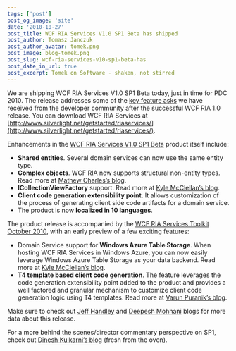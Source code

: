 ```yaml
---
tags: ['post']
post_og_image: 'site'
date: '2010-10-27'  
post_title: WCF RIA Services V1.0 SP1 Beta has shipped
post_author: Tomasz Janczuk
post_author_avatar: tomek.png
post_image: blog-tomek.png
post_slug: wcf-ria-services-v10-sp1-beta-has
post_date_in_url: true
post_excerpt: Tomek on Software - shaken, not stirred
---
```





We are shipping WCF RIA Services V1.0 SP1 Beta today, just in time for PDC 2010. The release addresses some of the [key feature asks](http://riaservices.mswish.net/) we have received from the developer community after the successful WCF RIA 1.0 release. You can download WCF RIA Services at [http://www.silverlight.net/getstarted/riaservices/](http://www.silverlight.net/getstarted/riaservices/).   

Enhancements in the [WCF RIA Services V1.0 SP1 Beta](http://go.microsoft.com/fwlink/?LinkId=205085) product itself include:  

* **Shared entities**. Several domain services can now use the same entity type.  
* **Complex objects**. WCF RIA now supports structural non-entity types. Read more at [Mathew Charles’s blog](http://blogs.msdn.com/b/digital_ruminations/archive/2010/10/28/complextypes-in-ria-services.aspx).  
* **ICollectionViewFactory** support. Read more at [Kyle McClellan’s blog](http://blogs.msdn.com/b/kylemc/archive/tags/pdc10/).  
* **Client code generation extensibility point**. It allows customization of the process of generating client side code artifacts for a domain service.  
* The product is now **localized in 10 languages**.  
  

The product release is accompanied by the [WCF RIA Services Toolkit October 2010](http://go.microsoft.com/fwlink/?LinkID=205088), with an early preview of a few exciting features:  

* Domain Service support for **Windows Azure Table Storage**. When hosting WCF RIA Services in Windows Azure, you can now easily leverage Windows Azure Table Storage as your data backend. Read more at [Kyle McClellan’s blog](http://blogs.msdn.com/b/kylemc/archive/tags/pdc10/).  
* **T4 template based client code generation**. The feature leverages the code generation extensibility point added to the product and provides a well factored and granular mechanism to customize client code generation logic using T4 templates. Read more at [Varun Puranik’s blog](http://varunpuranik.wordpress.com/2010/11/05/t4-code-gen/).  
  

Make sure to check out [Jeff Handley](http://jeffhandley.com/tags/pdc10) and [Deepesh Mohnani](http://blogs.msdn.com/deepm) blogs for more data about this release.  

For a more behind the scenes/director commentary perspective on SP1, check out [Dinesh Kulkarni’s blog](http://www.dineshk.net/) (fresh from the oven).  